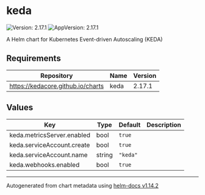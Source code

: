 # keda

![Version: 2.17.1](https://img.shields.io/badge/Version-2.17.1-informational?style=flat-square) ![AppVersion: 2.17.1](https://img.shields.io/badge/AppVersion-2.17.1-informational?style=flat-square)

A Helm chart for Kubernetes Event-driven Autoscaling (KEDA)

## Requirements

| Repository | Name | Version |
|------------|------|---------|
| https://kedacore.github.io/charts | keda | 2.17.1 |

## Values

| Key | Type | Default | Description |
|-----|------|---------|-------------|
| keda.metricsServer.enabled | bool | `true` |  |
| keda.serviceAccount.create | bool | `true` |  |
| keda.serviceAccount.name | string | `"keda"` |  |
| keda.webhooks.enabled | bool | `true` |  |

----------------------------------------------
Autogenerated from chart metadata using [helm-docs v1.14.2](https://github.com/norwoodj/helm-docs/releases/v1.14.2)
